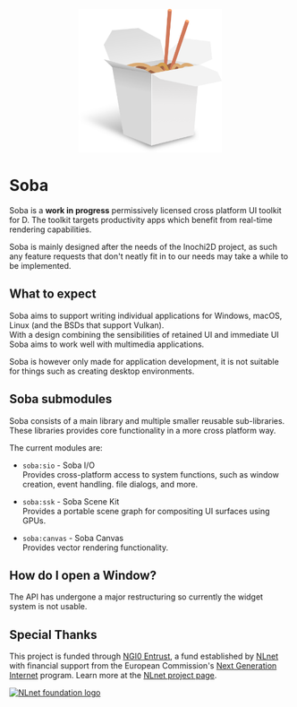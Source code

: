 <p align="center">
  <img width="256" height="256" src="./logo.png">
</p>


# Soba
Soba is a **work in progress** permissively licensed cross platform UI toolkit for D. The toolkit targets productivity apps which benefit from real-time rendering capabilities.

Soba is mainly designed after the needs of the Inochi2D project, as such any feature requests that don't neatly fit in to our needs may take a while to be implemented.

## What to expect
Soba aims to support writing individual applications for Windows, macOS, Linux (and the BSDs that support Vulkan).  
With a design combining the sensibilities of retained UI and immediate UI Soba aims to work well with multimedia applications.

Soba is however only made for application development, it is not suitable for things such as creating desktop environments.

## Soba submodules
Soba consists of a main library and multiple smaller reusable sub-libraries.  
These libraries provides core functionality in a more cross platform way.

The current modules are:  

 * `soba:sio` - Soba I/O  
   Provides cross-platform access to system functions, such as window creation, event handling. 
   file dialogs, and more. 

 * `soba:ssk` - Soba Scene Kit  
   Provides a portable scene graph for compositing UI surfaces using GPUs.  

 * `soba:canvas` - Soba Canvas  
   Provides vector rendering functionality.  


## How do I open a Window?

The API has undergone a major restructuring so currently the widget system is not usable.

## Special Thanks

This project is funded through [NGI0 Entrust](https://nlnet.nl/entrust), a fund established by [NLnet](https://nlnet.nl) with financial support from the European Commission's [Next Generation Internet](https://ngi.eu) program. Learn more at the [NLnet project page](https://nlnet.nl/project/Inochi2D).

[<img src="https://nlnet.nl/logo/banner.svg" alt="NLnet foundation logo" width="20%" />](https://nlnet.nl)  